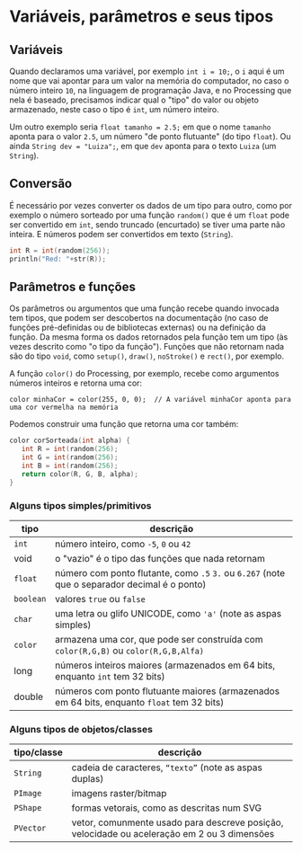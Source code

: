 
# Variáveis, parâmetros e seus tipos

## Variáveis

Quando declaramos uma variável, por exemplo `int i = 10;`, o `i` aqui é um nome que vai apontar para um valor na memória do computador, no caso o número inteiro `10`, na linguagem de programação Java, e no Processing que nela é baseado, precisamos indicar qual o "tipo" do valor ou objeto armazenado, neste caso o tipo é `int`, um número inteiro.  

Um outro exemplo seria `float tamanho = 2.5;` em que o nome `tamanho` aponta para o valor `2.5`, um número "de ponto flutuante" (do tipo `float`). Ou ainda `String dev = "Luiza";`, em que `dev` aponta para o texto `Luiza` (um `String`).

## Conversão

É necessário por vezes converter os dados de um tipo para outro, como por exemplo o número sorteado por uma função `random()` que é um `float` pode ser convertido em `int`, sendo truncado (encurtado) se tiver uma parte não inteira. E números podem ser convertidos em texto (`String`).

```pde
int R = int(random(256));
println("Red: "+str(R));
```

## Parâmetros e funções

Os parâmetros ou argumentos que uma função recebe quando invocada tem tipos, que podem ser descobertos na documentação (no caso de funções pré-definidas ou de bibliotecas externas) ou na definição da função. Da mesma forma os dados retornados pela função tem um tipo (às vezes descrito como "o tipo da função"). Funções que não retornam nada são do tipo `void`, como `setup()`, `draw()`, `noStroke()` e `rect()`, por exemplo.

A função `color()` do Processing, por exemplo, recebe como argumentos números inteiros e retorna uma cor:

`color minhaCor = color(255, 0, 0);  // A variável minhaCor aponta para uma cor vermelha na memória`

Podemos construir uma função que retorna uma cor também:

```pde
color corSorteada(int alpha) {
   int R = int(random(256);
   int G = int(random(256);
   int B = int(random(256);
   return color(R, G, B, alpha);
}
```

### Alguns tipos simples/primitivos

| tipo | descrição |
| --- | --- |
|`int`  |  número inteiro, como `-5`, `0` ou `42`|
| void| o "vazio" é o tipo das funções que nada retornam
| `float`  | número com ponto flutante, como `.5` `3.` ou `6.267` (note que o separador decimal é o ponto)|
| `boolean` |  valores `true` ou `false`|
| `char`| uma letra ou glifo UNICODE, como `'a'` (note as aspas simples)|
| `color`  |  armazena uma cor, que pode ser construída com `color(R,G,B)` ou `color(R,G,B,Alfa)`|
| long |  números inteiros maiores (armazenados em  64 bits, enquanto `int` tem 32 bits)|
| double |  números com ponto flutuante maiores (armazenados em  64 bits, enquanto `float` tem 32 bits)|


### Alguns tipos de objetos/classes 

| tipo/classe | descrição |
| --- | --- |
| `String`  | cadeia de caracteres, `“texto”` (note as aspas duplas)
| `PImage` | imagens raster/bitmap
| `PShape` | formas vetorais, como as descritas num SVG
| `PVector` | vetor, comunmente usado para descreve posição, velocidade ou aceleração em 2 ou 3 dimensões 

